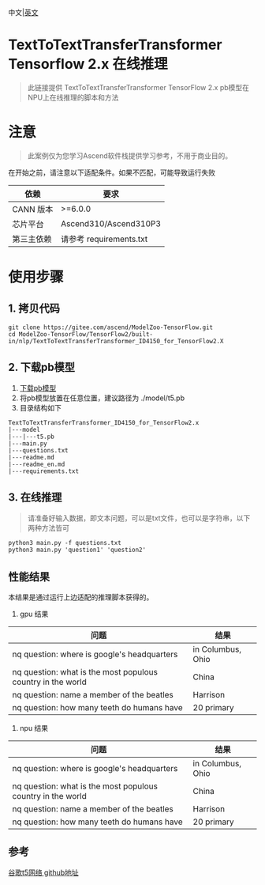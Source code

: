 中文|[英文](readme_en.md)

# TextToTextTransferTransformer Tensorflow 2.x 在线推理
> 此链接提供 TextToTextTransferTransformer TensorFlow 2.x pb模型在NPU上在线推理的脚本和方法

# 注意
> 此案例仅为您学习Ascend软件栈提供学习参考，不用于商业目的。

在开始之前，请注意以下适配条件。如果不匹配，可能导致运行失败

|依赖|要求|
|---|---|
|CANN 版本|>=6.0.0|
|芯片平台|Ascend310/Ascend310P3|
|第三主依赖|请参考 requirements.txt|

# 使用步骤

## 1. 拷贝代码

```shell
git clone https://gitee.com/ascend/ModelZoo-TensorFlow.git
cd ModelZoo-TensorFlow/TensorFlow2/built-in/nlp/TextToTextTransferTransformer_ID4150_for_TensorFlow2.X
```

## 2. 下载pb模型
1. [下载pb模型](https://ascend-repo-modelzoo.obs.cn-east-2.myhuaweicloud.com/model/2022-12-12_tf/t5_tf2_online_inference/t5.pb)
2. 将pb模型放置在任意位置，建议路径为 ./model/t5.pb
3. 目录结构如下
```
TextToTextTransferTransformer_ID4150_for_TensorFlow2.x
|---model
|---|---t5.pb
|---main.py
|---questions.txt
|---readme.md
|---readme_en.md
|---requirements.txt
```

## 3. 在线推理

> 请准备好输入数据，即文本问题，可以是txt文件，也可以是字符串，以下两种方法皆可

```python3.7
python3 main.py -f questions.txt
python3 main.py 'question1' 'question2'
```

## 性能结果
本结果是通过运行上边适配的推理脚本获得的。

1. gpu 结果

|问题|结果|
|---|---|
|nq question: where is google's headquarters|in Columbus, Ohio|
|nq question: what is the most populous country in the world|China|
|nq question: name a member of the beatles|Harrison|
|nq question: how many teeth do humans have|20 primary|

1. npu 结果

|问题|结果|
|---|---|
|nq question: where is google's headquarters|in Columbus, Ohio|
|nq question: what is the most populous country in the world|China|
|nq question: name a member of the beatles|Harrison|
|nq question: how many teeth do humans have|20 primary|


## 参考
[谷歌t5网络 github地址](https://github.com/google-research/text-to-text-transfer-transformer)

